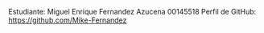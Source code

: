 Estudiante: Miguel Enrique Fernandez Azucena 00145518
Perfil de GitHub: https://github.com/Mike-Fernandez

